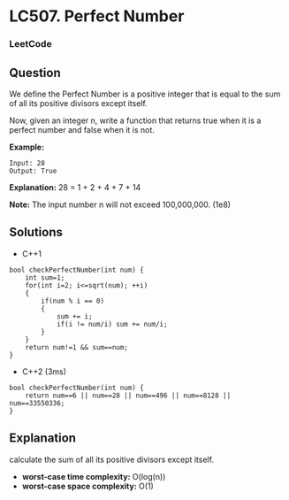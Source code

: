 # LC507. Perfect Number

### LeetCode

## Question

We define the Perfect Number is a positive integer that is equal to the sum of all its positive divisors except itself.

Now, given an integer n, write a function that returns true when it is a perfect number and false when it is not.

**Example:**

```
Input: 28
Output: True
```

**Explanation:** 28 = 1 + 2 + 4 + 7 + 14

**Note:** The input number n will not exceed 100,000,000. (1e8)

## Solutions

* C++1
```
bool checkPerfectNumber(int num) {
    int sum=1;
    for(int i=2; i<=sqrt(num); ++i)
    {
        if(num % i == 0)
        {
            sum += i;
            if(i != num/i) sum += num/i;
        }
    }
    return num!=1 && sum==num;
}
```

* C++2 (3ms)
```
bool checkPerfectNumber(int num) {
    return num==6 || num==28 || num==496 || num==8128 || num==33550336;
}
```

## Explanation

calculate the sum of all its positive divisors except itself.

* **worst-case time complexity:** O(log(n))
* **worst-case space complexity:** O(1)
